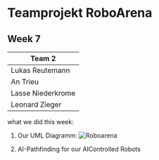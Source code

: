 
# Teamprojekt RoboArena
## Week 7

| Team 2 |
| ----------------- |
| Lukas Reutemann   | 
| An Trieu          | 
| Lasse Niederkrome |
| Leonard Zieger    |


what we did this week:

1. Our UML Diagramm:
 ![Roboarena](https://user-images.githubusercontent.com/72664329/178820844-da3e1651-eca5-4797-a63e-2d87ab01e0fd.svg)
 
2. AI-Pathfinding for our AIControlled Robots

